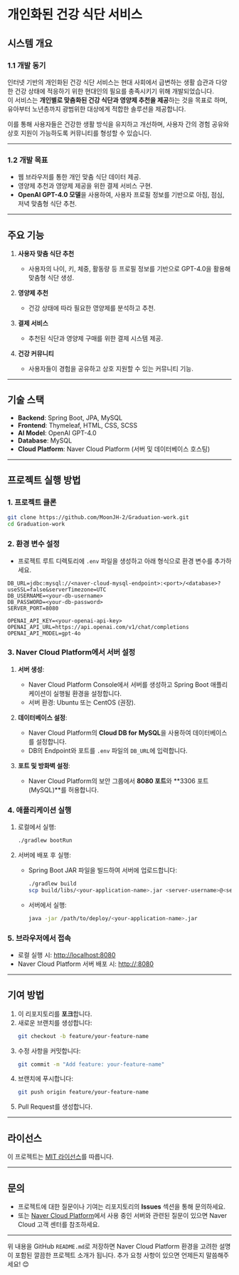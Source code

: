 # 개인화된 건강 식단 서비스

## 시스템 개요

### 1.1 개발 동기
인터넷 기반의 개인화된 건강 식단 서비스는 현대 사회에서 급변하는 생활 습관과 다양한 건강 상태에 적응하기 위한 현대인의 필요를 충족시키기 위해 개발되었습니다.  
이 서비스는 **개인별로 맞춤화된 건강 식단과 영양제 추천을 제공**하는 것을 목표로 하며, 유아부터 노년층까지 광범위한 대상에게 적합한 솔루션을 제공합니다.  

이를 통해 사용자들은 건강한 생활 방식을 유지하고 개선하며, 사용자 간의 경험 공유와 상호 지원이 가능하도록 커뮤니티를 형성할 수 있습니다.

---

### 1.2 개발 목표
- 웹 브라우저를 통한 개인 맞춤 식단 데이터 제공.
- 영양제 추천과 영양제 제공을 위한 결제 서비스 구현.
- **OpenAI GPT-4.0 모델**을 사용하여, 사용자 프로필 정보를 기반으로 아침, 점심, 저녁 맞춤형 식단 추천.

---

## 주요 기능
1. **사용자 맞춤 식단 추천**
   - 사용자의 나이, 키, 체중, 활동량 등 프로필 정보를 기반으로 GPT-4.0을 활용해 맞춤형 식단 생성.
   
2. **영양제 추천**
   - 건강 상태에 따라 필요한 영양제를 분석하고 추천.

3. **결제 서비스**
   - 추천된 식단과 영양제 구매를 위한 결제 시스템 제공.

4. **건강 커뮤니티**
   - 사용자들이 경험을 공유하고 상호 지원할 수 있는 커뮤니티 기능.

---

## 기술 스택
- **Backend**: Spring Boot, JPA, MySQL
- **Frontend**: Thymeleaf, HTML, CSS, SCSS
- **AI Model**: OpenAI GPT-4.0
- **Database**: MySQL
- **Cloud Platform**: Naver Cloud Platform (서버 및 데이터베이스 호스팅)

---

## 프로젝트 실행 방법

### 1. 프로젝트 클론
```bash
git clone https://github.com/MoonJH-2/Graduation-work.git
cd Graduation-work
```

### 2. 환경 변수 설정
- 프로젝트 루트 디렉토리에 `.env` 파일을 생성하고 아래 형식으로 환경 변수를 추가하세요.

```env
DB_URL=jdbc:mysql://<naver-cloud-mysql-endpoint>:<port>/<database>?useSSL=false&serverTimezone=UTC
DB_USERNAME=<your-db-username>
DB_PASSWORD=<your-db-password>
SERVER_PORT=8080

OPENAI_API_KEY=<your-openai-api-key>
OPENAI_API_URL=https://api.openai.com/v1/chat/completions
OPENAI_API_MODEL=gpt-4o
```

### 3. Naver Cloud Platform에서 서버 설정
1. **서버 생성**:
   - Naver Cloud Platform Console에서 서버를 생성하고 Spring Boot 애플리케이션이 실행될 환경을 설정합니다.
   - 서버 환경: Ubuntu 또는 CentOS (권장).

2. **데이터베이스 설정**:
   - Naver Cloud Platform의 **Cloud DB for MySQL**을 사용하여 데이터베이스를 설정합니다.
   - DB의 Endpoint와 포트를 `.env` 파일의 `DB_URL`에 입력합니다.

3. **포트 및 방화벽 설정**:
   - Naver Cloud Platform의 보안 그룹에서 **8080 포트**와 **3306 포트(MySQL)**를 허용합니다.

### 4. 애플리케이션 실행
1. 로컬에서 실행:
   ```bash
   ./gradlew bootRun
   ```

2. 서버에 배포 후 실행:
   - Spring Boot JAR 파일을 빌드하여 서버에 업로드합니다:
     ```bash
     ./gradlew build
     scp build/libs/<your-application-name>.jar <server-username>@<server-ip>:/path/to/deploy
     ```
   - 서버에서 실행:
     ```bash
     java -jar /path/to/deploy/<your-application-name>.jar
     ```

### 5. 브라우저에서 접속
- 로컬 실행 시: [http://localhost:8080](http://localhost:8080)
- Naver Cloud Platform 서버 배포 시: [http://<server-public-ip>:8080](http://<server-public-ip>:8080)

---

## 기여 방법
1. 이 리포지토리를 **포크**합니다.
2. 새로운 브랜치를 생성합니다:  
   ```bash
   git checkout -b feature/your-feature-name
   ```
3. 수정 사항을 커밋합니다:  
   ```bash
   git commit -m "Add feature: your-feature-name"
   ```
4. 브랜치에 푸시합니다:  
   ```bash
   git push origin feature/your-feature-name
   ```
5. Pull Request를 생성합니다.

---

## 라이선스
이 프로젝트는 [MIT 라이선스](https://opensource.org/licenses/MIT)를 따릅니다.

---

## 문의
- 프로젝트에 대한 질문이나 기여는 리포지토리의 **Issues** 섹션을 통해 문의하세요.
- 또는 [Naver Cloud Platform](https://www.ncloud.com)에서 사용 중인 서버와 관련된 질문이 있으면 Naver Cloud 고객 센터를 참조하세요.

---

위 내용을 GitHub `README.md`로 저장하면 Naver Cloud Platform 환경을 고려한 설명이 포함된 깔끔한 프로젝트 소개가 됩니다. 추가 요청 사항이 있으면 언제든지 말씀해주세요! 😊
